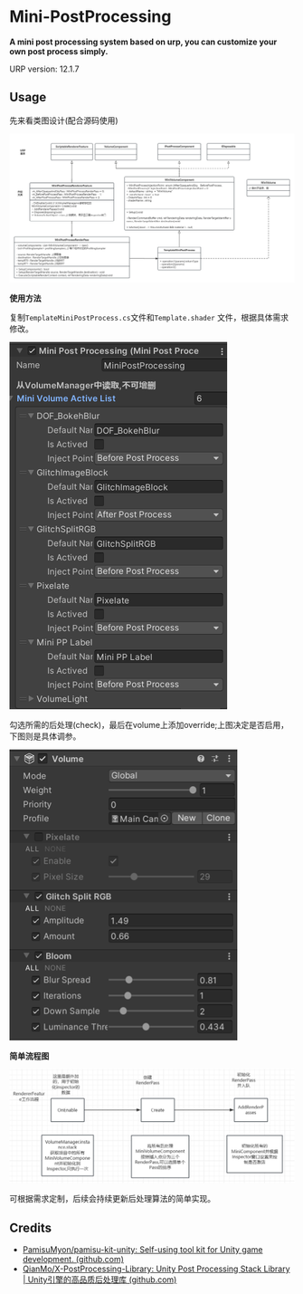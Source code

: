 # Mini-PostProcessing
**A mini post processing system based on urp, you can customize your own post process simply.**

URP version: 12.1.7

## Usage

先来看类图设计(配合源码使用)

![](Readme/MiniPostProcess.png)

**使用方法**

复制`TemplateMiniPostProcess.cs`文件和`Template.shader` 文件，根据具体需求修改。

![image-20240120084543706](Readme/Inspector.png)

勾选所需的后处理(check)，最后在volume上添加override;上图决定是否启用，下图则是具体调参。

![image-20240120094930002](Readme/volumeEditor.png)

**简单流程图**

![image-20240120080706408](Readme/miniBasic.png)

可根据需求定制，后续会持续更新后处理算法的简单实现。



## Credits

* [PamisuMyon/pamisu-kit-unity: Self-using tool kit for Unity game development. (github.com)](https://github.com/PamisuMyon/pamisu-kit-unity)
* [QianMo/X-PostProcessing-Library: Unity Post Processing Stack Library | Unity引擎的高品质后处理库 (github.com)](https://github.com/QianMo/X-PostProcessing-Library)
